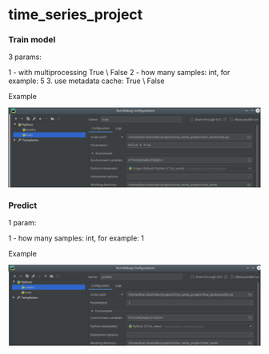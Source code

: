 # time_series_project

### Train model

3 params:


1 - with multiprocessing True \ False
2 - how many samples: int, for example: 5
3. use metadata cache: True \ False

Example

![image info](./pics/train.png)

### Predict

1 param:


1 - how many samples: int, for example: 1

Example

![image info](./pics/predict.png)

